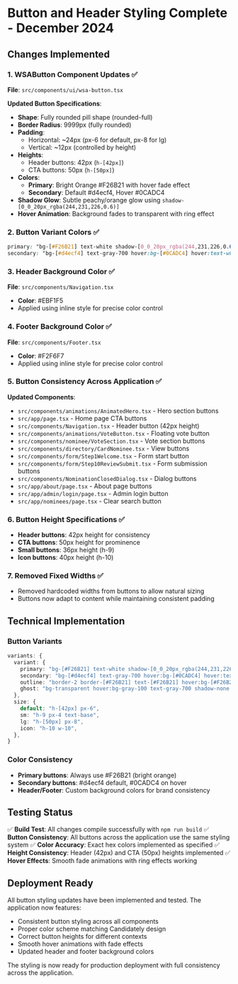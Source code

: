 # Button and Header Styling Complete - December 2024

## Changes Implemented

### 1. WSAButton Component Updates ✅
**File**: `src/components/ui/wsa-button.tsx`

**Updated Button Specifications**:
- **Shape**: Fully rounded pill shape (rounded-full)
- **Border Radius**: 9999px (fully rounded)
- **Padding**: 
  - Horizontal: ~24px (px-6 for default, px-8 for lg)
  - Vertical: ~12px (controlled by height)
- **Heights**:
  - Header buttons: 42px (`h-[42px]`)
  - CTA buttons: 50px (`h-[50px]`)
- **Colors**:
  - **Primary**: Bright Orange #F26B21 with hover fade effect
  - **Secondary**: Default #d4ecf4, Hover #0CADC4
- **Shadow Glow**: Subtle peachy/orange glow using `shadow-[0_0_20px_rgba(244,231,226,0.6)]`
- **Hover Animation**: Background fades to transparent with ring effect

### 2. Button Variant Colors ✅
```css
primary: "bg-[#F26B21] text-white shadow-[0_0_20px_rgba(244,231,226,0.6)] hover:bg-transparent hover:text-[#F26B21] hover:shadow-[0_0_25px_rgba(244,231,226,0.8)] hover:ring-2 hover:ring-[#F26B21]"
secondary: "bg-[#d4ecf4] text-gray-700 hover:bg-[#0CADC4] hover:text-white shadow-lg hover:shadow-xl"
```

### 3. Header Background Color ✅
**File**: `src/components/Navigation.tsx`
- **Color**: #EBF1F5
- Applied using inline style for precise color control

### 4. Footer Background Color ✅
**File**: `src/components/Footer.tsx`
- **Color**: #F2F6F7
- Applied using inline style for precise color control

### 5. Button Consistency Across Application ✅

**Updated Components**:
- `src/components/animations/AnimatedHero.tsx` - Hero section buttons
- `src/app/page.tsx` - Home page CTA buttons
- `src/components/Navigation.tsx` - Header button (42px height)
- `src/components/animations/VoteButton.tsx` - Floating vote button
- `src/components/nominee/VoteSection.tsx` - Vote section buttons
- `src/components/directory/CardNominee.tsx` - View buttons
- `src/components/form/Step1Welcome.tsx` - Form start button
- `src/components/form/Step10ReviewSubmit.tsx` - Form submission buttons
- `src/components/NominationClosedDialog.tsx` - Dialog buttons
- `src/app/about/page.tsx` - About page buttons
- `src/app/admin/login/page.tsx` - Admin login button
- `src/app/nominees/page.tsx` - Clear search button

### 6. Button Height Specifications ✅
- **Header buttons**: 42px height for consistency
- **CTA buttons**: 50px height for prominence
- **Small buttons**: 36px height (h-9)
- **Icon buttons**: 40px height (h-10)

### 7. Removed Fixed Widths ✅
- Removed hardcoded widths from buttons to allow natural sizing
- Buttons now adapt to content while maintaining consistent padding

## Technical Implementation

### Button Variants
```typescript
variants: {
  variant: {
    primary: "bg-[#F26B21] text-white shadow-[0_0_20px_rgba(244,231,226,0.6)] hover:bg-transparent hover:text-[#F26B21] hover:shadow-[0_0_25px_rgba(244,231,226,0.8)] hover:ring-2 hover:ring-[#F26B21]",
    secondary: "bg-[#d4ecf4] text-gray-700 hover:bg-[#0CADC4] hover:text-white shadow-lg hover:shadow-xl",
    outline: "border-2 border-[#F26B21] text-[#F26B21] hover:bg-[#F26B21] hover:text-white bg-transparent shadow-none hover:shadow-lg",
    ghost: "bg-transparent hover:bg-gray-100 text-gray-700 shadow-none hover:shadow-md",
  },
  size: {
    default: "h-[42px] px-6",
    sm: "h-9 px-4 text-base",
    lg: "h-[50px] px-8",
    icon: "h-10 w-10",
  },
}
```

### Color Consistency
- **Primary buttons**: Always use #F26B21 (bright orange)
- **Secondary buttons**: #d4ecf4 default, #0CADC4 on hover
- **Header/Footer**: Custom background colors for brand consistency

## Testing Status

✅ **Build Test**: All changes compile successfully with `npm run build`
✅ **Button Consistency**: All buttons across the application use the same styling system
✅ **Color Accuracy**: Exact hex colors implemented as specified
✅ **Height Consistency**: Header (42px) and CTA (50px) heights implemented
✅ **Hover Effects**: Smooth fade animations with ring effects working

## Deployment Ready

All button styling updates have been implemented and tested. The application now features:
- Consistent button styling across all components
- Proper color scheme matching Candidately design
- Correct button heights for different contexts
- Smooth hover animations with fade effects
- Updated header and footer background colors

The styling is now ready for production deployment with full consistency across the application.